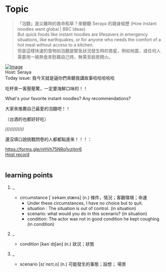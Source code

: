 # Topic

> 「泡麵」是災難時的救命稻草？來聽聽 Seraya 的親身經歷 (How instant noodles went global | BBC Ideas) <br>
> But quick foods like instant noodles are lifesavers in emergency situations, like earthquakes, or for anyone who needs the comfort of a hot meal without access to a kitchen. <br>
> 但是這樣快速的食物如泡麵是緊急狀況發生時的救星，例如地震，或任何人需要用一碗熱食來慰藉自己時，無需至廚房開火。 <br>

[![Image](https://cdn.voicetube.com/assets/thumbnails/67ADnfO-37E.jpg)](https://www.youtube.com/embed/67ADnfO-37E?rel=0&showinfo=0&cc_load_policy=0&controls=1&autoplay=1&iv_load_policy=3&playsinline=1&wmode=transparent&start=134&end=146&enablejsapi=1&origin=https://tw.voicetube.com&widgetid=1)<br>
Host: Seraya
<br>Today issue: 我今天就是逼你們來聽我講故事哈哈哈哈哈

吃杯來一客壓壓驚，一定要海鮮口味的！！

What's your favorite instant noodles? Any recommendations?

大家來推薦自己最愛的泡麵吧！！

（台酒的也都好好吃）

////////////

還沒填口說挑戰問卷的人都都點進來！！！：

https://forms.gle/nHVh75NRq1vzjtnr6
<br>
[Host record](https://cdn.voicetube.com/tmp/everyday_records/seraya.chen/4298.mp3)
<br><br>
## learning points
1. _
	* circumstance [ˋsɝkəm͵stæns] (n.) 條件，情況；客觀環境；命運
		- Under these circumstances, I have no choice but to quit.
		- situation : The situation is out of control. (in situation)
		- scenario: what would you do in this scenario?  (in situation)
		- condition: The actor was not in good condition he kept coughing (in condition)

2. _
	* condition [kənˋdɪʃən] (n.) 狀況；狀態
3. _
	* scenario [sɪˋnɛrɪ͵o] (n.) 可能發生的事態；設想； 場景
